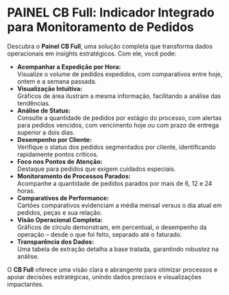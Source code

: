 # PAINEL CB Full: Indicador Integrado para Monitoramento de Pedidos

Descubra o **Painel CB Full**, uma solução completa que transforma dados operacionais em insights estratégicos. Com ele, você pode:

- **Acompanhar a Expedição por Hora:**  
  Visualize o volume de pedidos expedidos, com comparativos entre hoje, ontem e a semana passada.
- **Visualização Intuitiva:**  
  Gráficos de área ilustram a mesma informação, facilitando a análise das tendências.
- **Análise de Status:**  
  Consulte a quantidade de pedidos por estágio do processo, com alertas para pedidos vencidos, com vencimento hoje ou com prazo de entrega superior a dois dias.
- **Desempenho por Cliente:**  
  Verifique o status dos pedidos segmentados por cliente, identificando rapidamente pontos críticos.
- **Foco nos Pontos de Atenção:**  
  Destaque para pedidos que exigem cuidados especiais.
- **Monitoramento de Processos Parados:**  
  Acompanhe a quantidade de pedidos parados por mais de 6, 12 e 24 horas.
- **Comparativos de Performance:**  
  Cartões comparativos evidenciam a média mensal versus o dia atual em pedidos, peças e sua relação.
- **Visão Operacional Completa:**  
  Gráficos de círculo demonstram, em percentual, o desempenho da operação – desde o que foi feito, separado até o faturado.
- **Transparência dos Dados:**  
  Uma tabela de extração detalha a base tratada, garantindo robustez na análise.

O **CB Full** oferece uma visão clara e abrangente para otimizar processos e apoiar decisões estratégicas, unindo dados precisos e visualizações impactantes.
